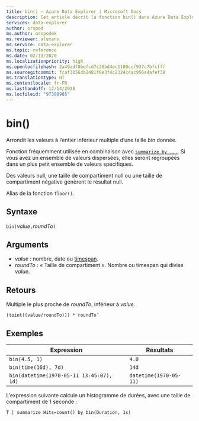 ```yaml
---
title: bin() – Azure Data Explorer | Microsoft Docs
description: Cet article décrit la fonction bin() dans Azure Data Explorer.
services: data-explorer
author: orspod
ms.author: orspodek
ms.reviewer: alexans
ms.service: data-explorer
ms.topic: reference
ms.date: 02/13/2020
ms.localizationpriority: high
ms.openlocfilehash: 2a49adf8befcd7c20bd4ec1180ccf937c7bfcfff
ms.sourcegitcommit: fcaf3056db2481f0e3f4c2324c4ac956a4afef38
ms.translationtype: HT
ms.contentlocale: fr-FR
ms.lasthandoff: 12/14/2020
ms.locfileid: "97388985"
---
```

# <a name="bin"></a>bin()

Arrondit les valeurs à l’entier inférieur multiple d’une taille bin donnée. 

Fonction fréquemment utilisée en combinaison avec [`summarize by ...`](./summarizeoperator.md).
Si vous avez un ensemble de valeurs dispersées, elles seront regroupées dans un plus petit ensemble de valeurs spécifiques.

Des valeurs null, une taille de compartiment null ou une taille de compartiment négative génèrent le résultat null. 

Alias de la fonction `floor()`.

## <a name="syntax"></a>Syntaxe

`bin(`*value*`,`*roundTo*`)`

## <a name="arguments"></a>Arguments

* *value* : nombre, date ou [timespan](scalar-data-types/timespan.md). 
* *roundTo* : « Taille de compartiment ». Nombre ou timespan qui divise *value*. 

## <a name="returns"></a>Retours

Multiple le plus proche de *roundTo*, inférieur à *value*.  
 
```kusto
(toint((value/roundTo))) * roundTo`
```

## <a name="examples"></a>Exemples

Expression | Résultats
---|---
`bin(4.5, 1)` | `4.0`
`bin(time(16d), 7d)` | `14d`
`bin(datetime(1970-05-11 13:45:07), 1d)`|  `datetime(1970-05-11)`


L’expression suivante calcule un histogramme de durées, avec une taille de compartiment de 1 seconde :

```kusto
T | summarize Hits=count() by bin(Duration, 1s)
```
